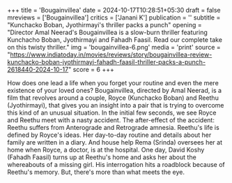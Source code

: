 +++
title = 'Bougainvillea'
date = 2024-10-17T10:28:51+05:30
draft = false
mreviews = ['Bougainvillea']
critics = ['Janani K']
publication = ''
subtitle = "Kunchacko Boban, Jyothirmayi's thriller packs a punch"
opening = "Director Amal Neerad's Bougainvillea is a slow-burn thriller featuring Kunchacho Boban, Jyothirmayi and Fahadh Faasil. Read our complete take on this twisty thriller."
img = 'bougainvillea-6.png'
media = 'print'
source = "https://www.indiatoday.in/movies/reviews/story/bougainvillea-review-kunchacko-boban-jyothirmayi-fahadh-faasil-thriller-packs-a-punch-2618440-2024-10-17"
score = 6
+++

How does one lead a life when you forget your routine and even the mere existence of your loved ones? Bougainvillea, directed by Amal Neerad, is a film that revolves around a couple, Royce (Kunchacko Boban) and Reethu (Jyothirmayi), that gives you an insight into a pair that is trying to overcome this kind of an unusual situation. In the initial few seconds, we see Royce and Reethu meet with a nasty accident. The after-effect of the accident: Reethu suffers from Anterograde and Retrograde amnesia. Reethu's life is defined by Royce's ideas. Her day-to-day routine and details about her family are written in a diary. And house help Rema (Srinda) oversees her at home when Royce, a doctor, is at the hospital. One day, David Koshy (Fahadh Faasil) turns up at Reethu's home and asks her about the whereabouts of a missing girl. His interrogation hits a roadblock because of Reethu's memory. But, there's more than what meets the eye.
